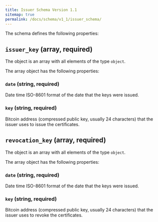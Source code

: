 ```yaml
---
title: Issuer Schema Version 1.1
sitemap: true
permalink: /docs/schema/v1_1/issuer_schema/
---
```


The schema defines the following properties:

## `issuer_key` (array, required)

The object is an array with all elements of the type `object`.

The array object has the following properties:

### `date` (string, required)

Date time ISO-8601 format of the date that the keys were issued.

### `key` (string, required)

Bitcoin address (compressed public key, usually 24 characters) that the issuer uses to issue the certificates.

## `revocation_key` (array, required)

The object is an array with all elements of the type `object`.

The array object has the following properties:

### `date` (string, required)

Date time ISO-8601 format of the date that the keys were issued.

### `key` (string, required)

Bitcoin address (compressed public key, usually 24 characters) that the issuer uses to revoke the certificates.
